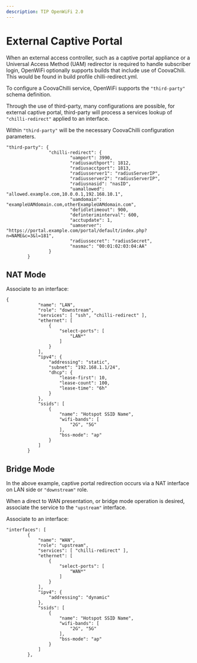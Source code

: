 ```yaml
---
description: TIP OpenWiFi 2.0
---
```


# External Captive Portal

When an external access controller, such as a captive portal appliance or a Universal Access Method (UAM) redirector is required to handle subscriber login, OpenWiFi optionally supports builds that include use of CoovaChili. This would be found in build profile chilli-redirect.yml.

To configure a CoovaChilli service, OpenWiFi supports the `"third-party"` schema definition.

Through the use of third-party, many configurations are possible, for external captive portal, third-party will process a services lookup of `"chilli-redirect"` applied to an interface.

Within `"third-party"` will be the necessary CoovaChilli configuration parameters.

```
"third-party": {
                "chilli-redirect": {
                        "uamport": 3990,
                        "radiusauthport": 1812,
                        "radiusacctport": 1813,
                        "radiusserver1": "radiusServerIP",
                        "radiusserver2": "radiusServerIP",
                        "radiusnasid": "nasID",
                        "uamallowed": "allowed.example.com,10.0.0.1,192.168.10.1",
                        "uamdomain": "exampleUAMdomain.com,otherExampleUAMdomain.com",
                        "defidletimeout": 900,
                        "definteriminterval": 600,
                        "acctupdate": 1,
                        "uamserver": "https://portal.example.com/portal/default/index.php?n=NAME&c=3&l=181",
                        "radiussecret": "radiusSecret",
                        "nasmac": "00:01:02:03:04:AA"
                }
        }
```

## NAT Mode

Associate to an interface:

```
{
            "name": "LAN",
            "role": "downstream",
            "services": [ "ssh", "chilli-redirect" ],
            "ethernet": [
                {
                    "select-ports": [
                        "LAN*"
                    ]
                }
            ],
            "ipv4": {
                "addressing": "static",
                "subnet": "192.168.1.1/24",
                "dhcp": {
                    "lease-first": 10,
                    "lease-count": 100,
                    "lease-time": "6h"
                }
            },
            "ssids": [
                {
                    "name": "Hotspot SSID Name",
                    "wifi-bands": [
                        "2G", "5G"
                    ],
                    "bss-mode": "ap"
                }
            ]
        }
```

## Bridge Mode

In the above example, captive portal redirection occurs via a NAT interface on LAN side or `"downstream"` role.

When a direct to WAN presentation, or bridge mode operation is desired, associate the service to the `"upstream"` interface.

Associate to an interface:

```
"interfaces": [
        {
            "name": "WAN",
            "role": "upstream",
            "services": [ "chilli-redirect" ],
            "ethernet": [
                {
                    "select-ports": [
                        "WAN*"
                    ]
                }
            ],
            "ipv4": {
                "addressing": "dynamic"
            },
            "ssids": [
                {
                    "name": "Hotspot SSID Name",
                    "wifi-bands": [
                        "2G", "5G"
                    ],
                    "bss-mode": "ap"
                }
            ]
        },
```
